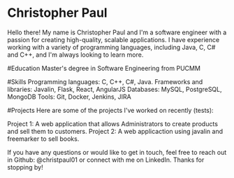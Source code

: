 # Christopher Paul
Hello there! My name is Christopher Paul and I'm a software engineer with a passion for creating high-quality, scalable applications. I have experience working with a variety of programming languages, including Java, C, C# and C++, and I'm always looking to learn more.

#Education
Master's degree in Software Engineering from PUCMM

#Skills
Programming languages: C, C++, C#, Java.
Frameworks and libraries: Javalin, Flask, React, AngularJS
Databases: MySQL, PostgreSQL, MongoDB
Tools: Git, Docker, Jenkins, JIRA

#Projects
Here are some of the projects I've worked on recently (tests):

Project 1: A web application that allows Administrators to create products and sell them to customers.
Project 2: A web applicaction using javalin and freemarker to sell books.

If you have any questions or would like to get in touch, feel free to reach out in Github: @christpaul01 or connect with me on LinkedIn. Thanks for stopping by!
